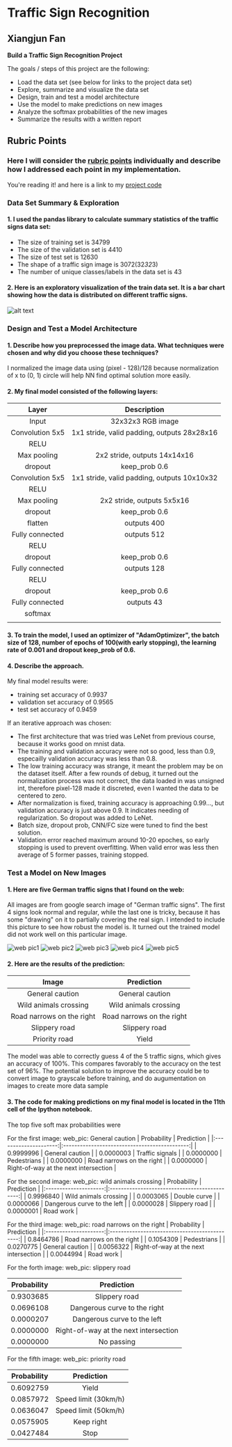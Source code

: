 # **Traffic Sign Recognition** 

## Xiangjun Fan


**Build a Traffic Sign Recognition Project**

The goals / steps of this project are the following:
* Load the data set (see below for links to the project data set)
* Explore, summarize and visualize the data set
* Design, train and test a model architecture
* Use the model to make predictions on new images
* Analyze the softmax probabilities of the new images
* Summarize the results with a written report


[//]: # (Image References)

[image1]: ./examples/distribution.png "Distribution"
[image4]: ./web_pics/Capture1.PNG "Traffic Sign 1"
[image5]: ./web_pics/Capture2.PNG "Traffic Sign 2"
[image6]: ./web_pics/Capture3.PNG "Traffic Sign 3"
[image7]: ./web_pics/Capture4.PNG "Traffic Sign 4"
[image8]: ./web_pics/Capture5.PNG "Traffic Sign 5"

## Rubric Points
### Here I will consider the [rubric points](https://review.udacity.com/#!/rubrics/481/view) individually and describe how I addressed each point in my implementation.  

You're reading it! and here is a link to my [project code](./Traffic_Sign_Classifier.ipynb)

### Data Set Summary & Exploration

#### 1. I used the pandas library to calculate summary statistics of the traffic signs data set:

* The size of training set is 34799
* The size of the validation set is 4410
* The size of test set is 12630
* The shape of a traffic sign image is 3072(32*32*3)
* The number of unique classes/labels in the data set is 43

#### 2. Here is an exploratory visualization of the train data set. It is a bar chart showing how the data is distributed on different traffic signs.

![alt text][image1]

### Design and Test a Model Architecture

#### 1. Describe how you preprocessed the image data. What techniques were chosen and why did you choose these techniques? 

I normalized the image data using (pixel - 128)/128 because normalization of x to (0, 1) circle will help NN find optimal solution more easily.


#### 2. My final model consisted of the following layers:

| Layer         		|     Description	        					| 
|:---------------------:|:---------------------------------------------:| 
| Input         	| 32x32x3 RGB image   							| 
| Convolution 5x5     	| 1x1 stride, valid padding, outputs 28x28x16 	|
| RELU			|												|
| Max pooling	      	| 2x2 stride,  outputs 14x14x16 				|
| dropout		| keep_prob 0.6									|
| Convolution 5x5     	| 1x1 stride, valid padding, outputs 10x10x32 	|
| RELU			|												|
| Max pooling	      	| 2x2 stride,  outputs 5x5x16 					|
| dropout		| keep_prob 0.6									|
| flatten		| outputs 400									|
| Fully connected	| outputs 512  									|
| RELU			| 												|
| dropout		| keep_prob 0.6									|
| Fully connected	| outputs 128  									|
| RELU			| 												|
| dropout		| keep_prob 0.6									|
| Fully connected	| outputs 43  									|
| softmax		|												|
| <END>			|												|
 


#### 3. To train the model, I used an optimizer of "AdamOptimizer", the batch size of 128, number of epochs of 100(with early stopping), the learning rate of 0.001 and dropout keep_prob of 0.6.

#### 4. Describe the approach. 

My final model results were:
* training set accuracy of 0.9937
* validation set accuracy of 0.9565 
* test set accuracy of 0.9459

If an iterative approach was chosen:
* The first architecture that was tried was LeNet from previous course, because it works good on mnist data.
* The training and validation accuracy were not so good, less than 0.9, especailly validation accuracy was less than 0.8.
* The low training accuracy was strange, it meant the problem may be on the dataset itself. After a few rounds of debug, it turned out the normalization process was not correct, the data loaded in was unsigned int, therefore pixel-128 made it discreted, even I wanted the data to be centered to zero.
* After normalization is fixed, training accuracy is approaching 0.99..., but validation accuracy is just above 0.9. It indicates needing of regularization. So dropout was added to LeNet. 
* Batch size, dropout prob, CNN/FC size were tuned to find the best solution.
* Validation error reached maximum around 10-20 epoches, so early stopping is used to prevent overfitting. When valid error was less then average of 5 former passes, training stopped.
 

### Test a Model on New Images

#### 1. Here are five German traffic signs that I found on the web:

All images are from google search image of "German traffic signs". The first 4 signs look normal and regular, while the last one is tricky, because it has some "drawing" on it to partially covering the real sign. I intended to include this picture to see how robust the model is. It turned out the trained model did not work well on this particular image.

![web pic1][image4] ![web pic2][image5] ![web pic3][image6] 
![web pic4][image7] ![web pic5][image8]


#### 2. Here are the results of the prediction:

| Image			        	|     Prediction	        					| 
|:-------------------------:|:---------------------------------------------:| 
| General caution  		| General caution								|
| Wild animals crossing		| Wild animals crossing							|
| Road narrows on the right	| Road narrows on the right						| 
| Slippery road	      		| Slippery road					 				|
| Priority road			| Yield      									|


The model was able to correctly guess 4 of the 5 traffic signs, which gives an accuracy of 100%. This compares favorably to the accuracy on the test set of 96%.
The potential solution to improve the accuracy could be to convert image to grayscale before training, and do augumentation on images to create more data sample

#### 3. The code for making predictions on my final model is located in the 11th cell of the Ipython notebook.
The top five soft max probabilities were

For the first image:
web_pic: General caution
| Probability         	|     Prediction	        					| 
|:---------------------:|:---------------------------------------------:|
| 0.9999996 | General caution |
| 0.0000003 | Traffic signals |
| 0.0000000 | Pedestrians |
| 0.0000000 | Road narrows on the right |
| 0.0000000 | Right-of-way at the next intersection |

For the second image:
web_pic: wild animals crossing
| Probability         	|     Prediction	        					| 
|:---------------------:|:---------------------------------------------:|
| 0.9996840 | Wild animals crossing |
| 0.0003065 | Double curve |
| 0.0000066 | Dangerous curve to the left |
| 0.0000028 | Slippery road |
| 0.0000001 | Road work |

For the third image:
web_pic: road narrows on the right
| Probability         	|     Prediction	        					| 
|:---------------------:|:---------------------------------------------:|
| 0.8464786 | Road narrows on the right |
| 0.1054309 | Pedestrians |
| 0.0270775 | General caution |
| 0.0056322 | Right-of-way at the next intersection |
| 0.0044994 | Road work |

For the forth image:
web_pic: slippery road

| Probability         	|     Prediction	        					| 
|:---------------------:|:---------------------------------------------:|
| 0.9303685 | Slippery road |
| 0.0696108 | Dangerous curve to the right |
| 0.0000207 | Dangerous curve to the left |
| 0.0000000 | Right-of-way at the next intersection |
| 0.0000000 | No passing |

For the fifth image:
web_pic: priority road

| Probability         	|     Prediction	        					| 
|:---------------------:|:---------------------------------------------:|
| 0.6092759 | Yield |
| 0.0857972 | Speed limit (30km/h) |
| 0.0636047 | Speed limit (50km/h) |
| 0.0575905 | Keep right |
| 0.0427484 | Stop |

